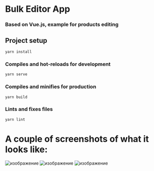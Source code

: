 # Bulk Editor App
### Based on Vue.js, example for products editing

## Project setup
```
yarn install
```

### Compiles and hot-reloads for development
```
yarn serve
```

### Compiles and minifies for production
```
yarn build
```

### Lints and fixes files
```
yarn lint
```

# A couple of screenshots of what it looks like:
![изображение](https://user-images.githubusercontent.com/54947497/201613505-2f56b84a-924e-4c7b-a5f7-e2e51126b00e.png)
![изображение](https://user-images.githubusercontent.com/54947497/201613425-44049801-2758-4d26-a92a-7c9e59949070.png)
![изображение](https://user-images.githubusercontent.com/54947497/201613371-4cca0fbf-2334-4c1f-92d3-bdb7c59085a3.png)



